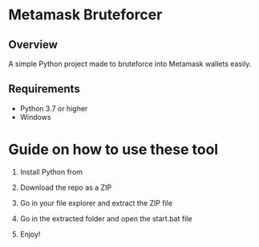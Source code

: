 # Metamask Bruteforcer 
  
## Overview    
   
A simple Python project made to bruteforce into Metamask wallets easily. 
   
## Requirements    
 
- Python 3.7 or higher  
- Windows    
   
# Guide on how to use these tool 
   
1. Install Python from    
   
2. Download the repo as a ZIP 
    
3. Go in your file explorer and extract the ZIP file    
      
4. Go in the extracted folder and open the start.bat file 
  
5. Enjoy!   